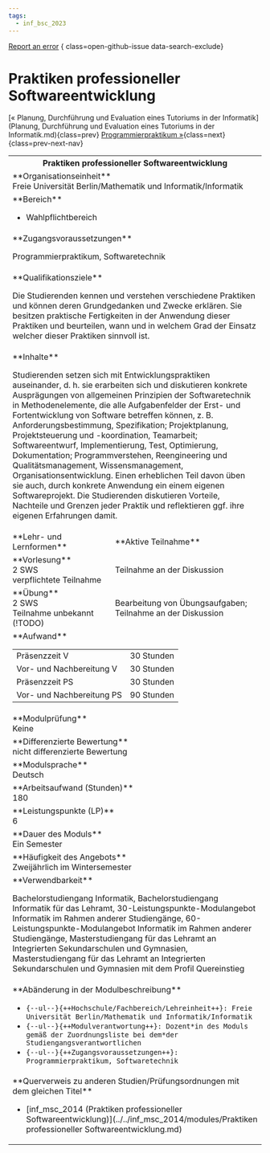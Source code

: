 ```yaml
---
tags:
  - inf_bsc_2023
---
```

[Report an error](https://github.com/SGSSGene/FUB-SUP/issues/new?title=Error%20in%20%22Praktiken%20professioneller%20Softwareentwicklung%22&body=There%20seems%20to%20be%20an%20error%20in%20module%20%22Praktiken%20professioneller%20Softwareentwicklung%22%2E%0A%0A%3CDescribe%20here%20a%20slightly%20more%20detailed%20description%20of%20what%20is%20wrong%3E&labels=bug)
{ class=open-github-issue data-search-exclude}

# Praktiken professioneller Softwareentwicklung

[« Planung, Durchführung und Evaluation eines Tutoriums in der Informatik](Planung, Durchführung und Evaluation eines Tutoriums in der Informatik.md){class=prev}
[Programmierpraktikum »](Programmierpraktikum.md){class=next}
{class=prev-next-nav}

<table markdown id="moduledesc">
<tr markdown class="moduledesc_head"><th colspan="2">Praktiken professioneller Softwareentwicklung </th></tr>
<tr markdown><td colspan="2">**Organisationseinheit**   <br>Freie Universität Berlin/Mathematik und Informatik/Informatik</td></tr>

<tr markdown><td colspan="2">**Bereich**<br>


- Wahlpflichtbereich

</td></tr>

<tr markdown><td colspan="2">**Zugangsvoraussetzungen** <br>

Programmierpraktikum, Softwaretechnik


</td></tr>
<tr markdown><td colspan="2">**Qualifikationsziele**    <br>

Die Studierenden kennen und verstehen verschiedene Praktiken und können
deren Grundgedanken und Zwecke erklären. Sie besitzen praktische
Fertigkeiten in der Anwendung dieser Praktiken und beurteilen, wann und in
welchem Grad der Einsatz welcher dieser Praktiken sinnvoll ist.


</td></tr>
<tr markdown><td colspan="2">**Inhalte**                <br>

Studierenden setzen sich mit Entwicklungspraktiken auseinander, d. h. sie
erarbeiten sich und diskutieren konkrete Ausprägungen von allgemeinen
Prinzipien der Softwaretechnik in Methodenelemente, die alle Aufgabenfelder
der Erst- und Fortentwicklung von Software betreffen können, z. B.
Anforderungsbestimmung, Spezifikation; Projektplanung, Projektsteuerung und
-koordination, Teamarbeit; Softwareentwurf, Implementierung, Test,
Optimierung, Dokumentation; Programmverstehen, Reengineering und
Qualitätsmanagement, Wissensmanagement, Organisationsentwicklung. Einen
erheblichen Teil davon üben sie auch, durch konkrete Anwendung ein einem
eigenen Softwareprojekt. Die Studierenden diskutieren Vorteile, Nachteile
und Grenzen jeder Praktik und reflektieren ggf. ihre eigenen Erfahrungen
damit.


</td></tr>

<tr markdown><td>**Lehr- und Lernformen**</td><td>**Aktive Teilnahme**</td></tr>
<tr markdown><td> **Vorlesung** <br>2 SWS <br> verpflichtete Teilnahme</td><td>

Teilnahme an der Diskussion
</td></tr>
<tr markdown><td> **Übung** <br>2 SWS <br> Teilnahme unbekannt (!TODO)</td><td>

Bearbeitung von Übungsaufgaben; Teilnahme an der Diskussion
</td></tr>
<tr markdown><td colspan="2">**Aufwand**                <br>
<table class="aufwand_table">
<tr><td>Präsenzzeit V</td><td>30 Stunden</td></tr>
<tr><td>Vor- und Nachbereitung V</td><td>30 Stunden</td></tr>
<tr><td>Präsenzzeit PS</td><td>30 Stunden</td></tr>
<tr><td>Vor- und Nachbereitung PS</td><td>90 Stunden</td></tr>
</table>

</td></tr>
<tr markdown><td colspan="2">**Modulprüfung**             <br>Keine


</td></tr>
<tr markdown><td colspan="2">**Differenzierte Bewertung** <br>nicht differenzierte Bewertung

</td></tr>
<tr markdown><td colspan="2">**Modulsprache**             <br>Deutsch</td></tr>
<tr markdown><td colspan="2">**Arbeitsaufwand (Stunden)** <br>180</td></tr>
<tr markdown><td colspan="2">**Leistungspunkte (LP)**     <br>6</td></tr>
<tr markdown><td colspan="2">**Dauer des Moduls**         <br>Ein Semester</td></tr>
<tr markdown><td colspan="2">**Häufigkeit des Angebots**  <br>Zweijährlich im Wintersemester</td></tr>
<tr markdown><td colspan="2">**Verwendbarkeit**           <br>

Bachelorstudiengang Informatik, Bachelorstudiengang Informatik für das
Lehramt, 30-Leistungspunkte-Modulangebot Informatik im Rahmen anderer
Studiengänge, 60-Leistungspunkte-Modulangebot Informatik im Rahmen anderer
Studiengänge, Masterstudiengang für das Lehramt an Integrierten
Sekundarschulen und Gymnasien, Masterstudiengang für das Lehramt an
Integrierten Sekundarschulen und Gymnasien mit dem Profil Quereinstieg


</td></tr>
<tr markdown><td colspan="2">**Abänderung in der Modulbeschreibung**<br>


- `{--ul--}{++Hochschule/Fachbereich/Lehreinheit++}: Freie Universität Berlin/Mathematik und Informatik/Informatik`
- `{--ul--}{++Modulverantwortung++}: Dozent*in des Moduls gemäß der Zuordnungsliste bei dem*der Studiengangsverantwortlichen`
- `{--ul--}{++Zugangsvoraussetzungen++}: Programmierpraktikum, Softwaretechnik`

</td></tr>

<tr markdown><td colspan="2">**Querverweis zu anderen Studien/Prüfungsordnungen mit dem gleichen Titel**<br>


- [inf_msc_2014 (Praktiken professioneller Softwareentwicklung)](../../inf_msc_2014/modules/Praktiken professioneller Softwareentwicklung.md)

</td></tr>

</table>
